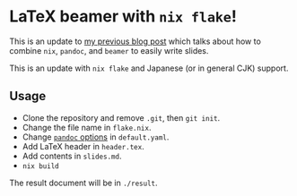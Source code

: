 # LaTeX beamer with `nix flake`!

This is an update to [my previous blog post](https://ubikium.gitlab.io/portfolio/2019-11-30-maintainable-markdown-beamer.html) which talks about how to combine `nix`, `pandoc`, and `beamer` to easily write slides.

This is an update with `nix flake` and Japanese (or in general CJK) support.

## Usage

- Clone the repository and remove `.git`, then `git init`.
- Change the file name in `flake.nix`.
- Change [`pandoc` options](https://pandoc.org/MANUAL.html#variables) in `default.yaml`.
- Add LaTeX header in `header.tex`.
- Add contents in `slides.md`.
- `nix build`

The result document will be in `./result`.

